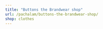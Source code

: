 ```yaml
---
title: "Buttons the Brandwear shop"
url: /pachalam/buttons-the-brandwear-shop/
shop: clothes
---
```

